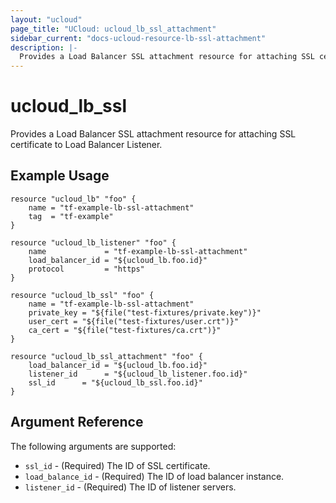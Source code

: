 ```yaml
---
layout: "ucloud"
page_title: "UCloud: ucloud_lb_ssl_attachment"
sidebar_current: "docs-ucloud-resource-lb-ssl-attachment"
description: |-
  Provides a Load Balancer SSL attachment resource for attaching SSL certificate to Load Balancer Listener.
---
```


# ucloud_lb_ssl

Provides a Load Balancer SSL attachment resource for attaching SSL certificate to Load Balancer Listener.

## Example Usage

```hcl
resource "ucloud_lb" "foo" {
    name = "tf-example-lb-ssl-attachment"
    tag  = "tf-example"
}

resource "ucloud_lb_listener" "foo" {
    name             = "tf-example-lb-ssl-attachment"
    load_balancer_id = "${ucloud_lb.foo.id}"
    protocol         = "https"
}

resource "ucloud_lb_ssl" "foo" {
    name = "tf-example-lb-ssl-attachment"
    private_key = "${file("test-fixtures/private.key")}"
    user_cert = "${file("test-fixtures/user.crt")}"
    ca_cert = "${file("test-fixtures/ca.crt")}"
}

resource "ucloud_lb_ssl_attachment" "foo" {
    load_balancer_id = "${ucloud_lb.foo.id}"
    listener_id      = "${ucloud_lb_listener.foo.id}"
    ssl_id      = "${ucloud_lb_ssl.foo.id}"
}
```

## Argument Reference

The following arguments are supported:

* `ssl_id` - (Required) The ID of SSL certificate.
* `load_balance_id` - (Required) The ID of load balancer instance.
* `listener_id` - (Required)  The ID of listener servers.